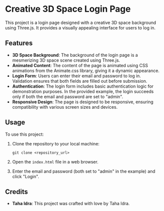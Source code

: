 # Creative 3D Space Login Page

This project is a login page designed with a creative 3D space background using Three.js. It provides a visually appealing interface for users to log in.

## Features

- **3D Space Background**: The background of the login page is a mesmerizing 3D space scene created using Three.js.
- **Animated Content**: The content of the page is animated using CSS animations from the Animate.css library, giving it a dynamic appearance.
- **Login Form**: Users can enter their email and password to log in. Validation ensures that both fields are filled out before submission.
- **Authentication**: The login form includes basic authentication logic for demonstration purposes. In the provided example, the login succeeds only if both the email and password are set to "admin".
- **Responsive Design**: The page is designed to be responsive, ensuring compatibility with various screen sizes and devices.

## Usage

To use this project:

1. Clone the repository to your local machine:

    ```
    git clone <repository_url>
    ```

2. Open the `index.html` file in a web browser.

3. Enter the email and password (both set to "admin" in the example) and click "Login".

## Credits

- **Taha Idra**: This project was crafted with love by Taha Idra.
